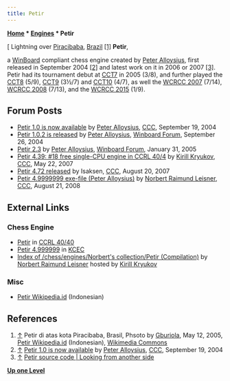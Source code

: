 ```yaml
---
title: Petir
---
```

**[Home](Home "Home") \* [Engines](Engines "Engines") \* Petir**



[ Lightning over [Piracibaba](https://en.wikipedia.org/wiki/Piracicaba), [Brazil](https://en.wikipedia.org/wiki/Brazil) <a id="cite-note-1" href="#cite-ref-1">[1]</a>
**Petir**,  

a [WinBoard](WinBoard "WinBoard") compliant chess engine created by [Peter Alloysius](Peter_Aloysius_Harjanto "Peter Aloysius Harjanto"), first released in September 2004 <a id="cite-note-2" href="#cite-ref-2">[2]</a> and latest work on it in 2006 or 2007 <a id="cite-note-3" href="#cite-ref-3">[3]</a>. 
Petir had its tournament debut at [CCT7](CCT7 "CCT7") in 2005 (3/8), and further played the [CCT8](CCT8 "CCT8") (5/9), [CCT9](CCT9 "CCT9") (3½/7) and [CCT10](CCT10 "CCT10") (4/7), as well the [WCRCC 2007](WCRCC_2007 "WCRCC 2007") (7/14), [WCRCC 2008](WCRCC_2008 "WCRCC 2008") (7/13), and the [WCRCC 2015](WCRCC_2015 "WCRCC 2015") (1/9). 



## Forum Posts


* [Petir 1.0 is now available](https://www.stmintz.com/ccc/index.php?id=388211) by [Peter Alloysius](Peter_Aloysius_Harjanto "Peter Aloysius Harjanto"), [CCC](CCC "CCC"), September 19, 2004
* [Petir 1.0.2 is released](http://www.open-aurec.com/wbforum/viewtopic.php?f=18&t=49065&p=185172) by [Peter Alloysius](Peter_Aloysius_Harjanto "Peter Aloysius Harjanto"), [Winboard Forum](Computer_Chess_Forums "Computer Chess Forums"), September 26, 2004
* [Petir 2.3](http://www.open-aurec.com/wbforum/viewtopic.php?f=2&t=1522&p=7005) by [Peter Alloysius](Peter_Aloysius_Harjanto "Peter Aloysius Harjanto"), [Winboard Forum](Computer_Chess_Forums "Computer Chess Forums"), January 31, 2005
* [Petir 4.39: #18 free single-CPU engine in CCRL 40/4](http://www.talkchess.com/forum/viewtopic.php?t=13943) by [Kirill Kryukov](Kirill_Kryukov "Kirill Kryukov"), [CCC](CCC "CCC"), May 22, 2007
* [Petir 4.72 released](http://www.talkchess.com/forum/viewtopic.php?t=15924) by Isaksen, [CCC](CCC "CCC"), August 20, 2007
* [Petir 4.9999999 exe-file (Peter Alloysius)](http://www.talkchess.com/forum/viewtopic.php?t=23155) by [Norbert Raimund Leisner](Norbert_Raimund_Leisner "Norbert Raimund Leisner"), [CCC](CCC "CCC"), August 21, 2008


## External Links


### Chess Engine


* [Petir](https://ccrl.chessdom.com/ccrl/4040/cgi/compare_engines.cgi?family=Petir&print=Rating+list&print=Results+table&print=LOS+table&print=Ponder+hit+table&print=Eval+difference+table&print=Comopp+gamenum+table&print=Overlap+table&print=Score+with+common+opponents) in [CCRL 40/40](CCRL "CCRL")
* [Petir 4.999999](http://kirill-kryukov.com/chess/kcec/cgi/engine_details.cgi?print=Details&each_game=1&eng=Petir%204.999999) in [KCEC](KCEC "KCEC")
* [Index of /chess/engines/Norbert's collection/Petir (Compilation)](http://kirr.homeunix.org/chess/engines/Norbert%27s%20collection/Petir%20%28Compilation%29/) by [Norbert Raimund Leisner](Norbert_Raimund_Leisner "Norbert Raimund Leisner") hosted by [Kirill Kryukov](Kirill_Kryukov "Kirill Kryukov")


### Misc


* [Petir Wikipedia.id](https://id.wikipedia.org/wiki/Petir) (Indonesian)


## References


1. <a id="cite-ref-1" href="#cite-note-1">↑</a> Petir di atas kota Piracibaba, Brasil, Phsoto by [Gburiola](https://commons.wikimedia.org/wiki/User:Gburiola), May 12, 2005, [Petir Wikipedia.id](https://id.wikipedia.org/wiki/Petir) (Indonesian), [Wikimedia Commons](https://en.wikipedia.org/wiki/Wikimedia_Commons)
2. <a id="cite-ref-2" href="#cite-note-2">↑</a> [Petir 1.0 is now available](https://www.stmintz.com/ccc/index.php?id=388211) by [Peter Alloysius](Peter_Aloysius_Harjanto "Peter Aloysius Harjanto"), [CCC](CCC "CCC"), September 19, 2004
3. <a id="cite-ref-3" href="#cite-note-3">↑</a> [Petir source code | Looking from another side](https://codepeter.wordpress.com/2013/11/13/petir_source_code/)

**[Up one Level](Engines "Engines")**







 
